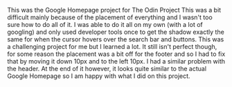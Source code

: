This was the Google Homepage project for The Odin Project
This was a bit difficult mainly because of the placement of
everything and I wasn't too sure how to do all of it.
I was able to do it all on my own (with a lot of googling)
and only used developer tools once to get the shadow
exactly the same for when the cursor hovers over the
search bar and buttons. This was a challenging project
for me but I learned a lot. It still isn't perfect though,
for some reason the placement was a bit off for the footer
and so I had to fix that by moving it down 10px and to the
left 10px. I had a similar problem with the header. At the
end of it however, it looks quite similar to the actual
Google Homepage so I am happy with what I did on this project.